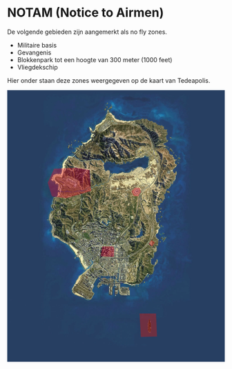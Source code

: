 # NOTAM (Notice to Airmen)

De volgende gebieden zijn aangemerkt als no fly zones.

* Militaire basis
* Gevangenis
* Blokkenpark tot een hoogte van 300 meter (1000 feet)
* Vliegdekschip

Hier onder staan deze zones weergegeven op de kaart van Tedeapolis.

![No fly zones](img/restrictedAirspace.webp)
